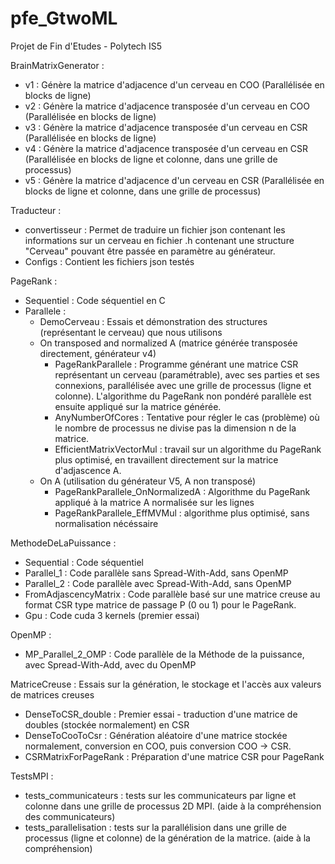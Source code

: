 # pfe_GtwoML
Projet de Fin d'Etudes - Polytech IS5

BrainMatrixGenerator :
- v1 : Génère la matrice d'adjacence d'un cerveau en COO (Parallélisée en blocks de ligne)
- v2 : Génère la matrice d'adjacence transposée d'un cerveau en COO (Parallélisée en blocks de ligne)
- v3 : Génère la matrice d'adjacence transposée d'un cerveau en CSR (Parallélisée en blocks de ligne)
- v4 : Génère la matrice d'adjacence transposée d'un cerveau en CSR (Parallélisée en blocks de ligne et colonne, dans une grille de processus)
- v5 : Génère la matrice d'adjacence d'un cerveau en CSR (Parallélisée en blocks de ligne et colonne, dans une grille de processus)

Traducteur :
- convertisseur : Permet de traduire un fichier json contenant les informations sur un cerveau en fichier .h contenant une structure "Cerveau" pouvant être passée en paramètre au générateur.
- Configs : Contient les fichiers json testés

PageRank :
- Sequentiel : Code séquentiel en C
- Parallele :
	- DemoCerveau : Essais et démonstration des structures (représentant le cerveau) que nous utilisons
	- On transposed and normalized A (matrice générée transposée directement, générateur v4)
		- PageRankParallele : Programme générant une matrice CSR représentant un cerveau (paramétrable), avec ses parties et ses connexions, parallélisée avec une grille de processus (ligne et colonne).
		L'algorithme du PageRank non pondéré parallèle est ensuite appliqué sur la matrice générée.
		- AnyNumberOfCores : Tentative pour régler le cas (problème) où le nombre de processus ne divise pas la dimension n de la matrice.
		- EfficientMatrixVectorMul : travail sur un algorithme du PageRank plus optimisé, en travaillent directement sur la matrice d'adjascence A.
	- On A (utilisation du générateur V5, A non transposé)
		- PageRankParallele_OnNormalizedA : Algorithme du PageRank appliqué à la matrice A normalisée sur les lignes
		- PageRankParallele_EffMVMul : algorithme plus optimisé, sans normalisation nécéssaire

MethodeDeLaPuissance :
- Sequential : Code séquentiel
- Parallel_1 : Code parallèle sans Spread-With-Add, sans OpenMP
- Parallel_2 : Code parallèle avec Spread-With-Add, sans OpenMP
- FromAdjascencyMatrix : Code parallèle basé sur une matrice creuse au format CSR type matrice de passage P (0 ou 1) pour le PageRank.
- Gpu : Code cuda 3 kernels (premier essai)

OpenMP :
- MP_Parallel_2_OMP : Code parallèle de la Méthode de la puissance, avec Spread-With-Add, avec du OpenMP

MatriceCreuse : Essais sur la génération, le stockage et l'accès aux valeurs de matrices creuses
- DenseToCSR_double : Premier essai - traduction d'une matrice de doubles (stockée normalement) en CSR
- DenseToCooToCsr : Génération aléatoire d'une matrice stockée normalement, conversion en COO, puis conversion COO -> CSR.
- CSRMatrixForPageRank : Préparation d'une matrice CSR pour PageRank

TestsMPI :
- tests_communicateurs : tests sur les communicateurs par ligne et colonne dans une grille de processus 2D MPI. (aide à la compréhension des communicateurs)
- tests_parallelisation : tests sur la parallélision dans une grille de processus (ligne et colonne) de la génération de la matrice. (aide à la compréhension)